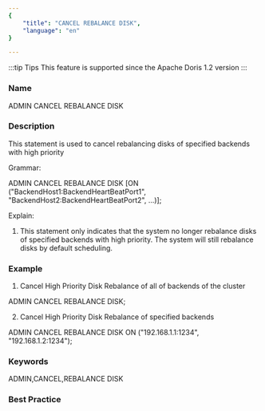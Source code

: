 ```yaml
---
{
    "title": "CANCEL REBALANCE DISK",
    "language": "en"
}

---
```


<!-- 
Licensed to the Apache Software Foundation (ASF) under one
or more contributor license agreements.  See the NOTICE file
distributed with this work for additional information
regarding copyright ownership.  The ASF licenses this file
to you under the Apache License, Version 2.0 (the
"License"); you may not use this file except in compliance
with the License.  You may obtain a copy of the License at
  http://www.apache.org/licenses/LICENSE-2.0
Unless required by applicable law or agreed to in writing,
software distributed under the License is distributed on an
"AS IS" BASIS, WITHOUT WARRANTIES OR CONDITIONS OF ANY
KIND, either express or implied.  See the License for the
specific language governing permissions and limitations
under the License.
-->



:::tip Tips
This feature is supported since the Apache Doris 1.2 version
:::

### Name

ADMIN CANCEL REBALANCE DISK

### Description

This statement is used to cancel rebalancing disks of specified backends with high priority

Grammar:

ADMIN CANCEL REBALANCE DISK [ON ("BackendHost1:BackendHeartBeatPort1", "BackendHost2:BackendHeartBeatPort2", ...)];

Explain:

1. This statement only indicates that the system no longer rebalance disks of specified backends with high priority. The system will still rebalance disks by default scheduling.

### Example

1. Cancel High Priority Disk Rebalance of all of backends of the cluster

ADMIN CANCEL REBALANCE DISK;

2. Cancel High Priority Disk Rebalance of specified backends

ADMIN CANCEL REBALANCE DISK ON ("192.168.1.1:1234", "192.168.1.2:1234");

### Keywords

ADMIN,CANCEL,REBALANCE DISK

### Best Practice



